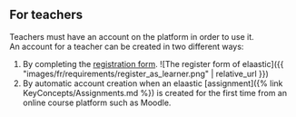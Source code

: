 ## For teachers

Teachers must have an account on the platform in order to use it.  
An account for a teacher can be created in two different ways:

1. By completing the [registration form](https://elaastic.irit.fr/elaastic-questions/register).
![The register form of elaastic]({{ "images/fr/requirements/register_as_learner.png" | relative_url }})
2. By automatic account creation when an elaastic [assignment]({% link KeyConcepts/Assignments.md %}) is created for the
first time from an online course platform such as Moodle.
